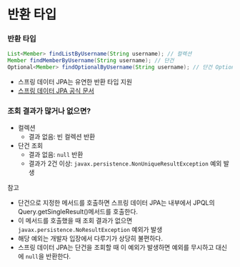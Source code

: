# 반환 타입

### 반환 타입 

```java
List<Member> findListByUsername(String username); // 컬렉션
Member findMemberByUsername(String username); // 단건
Optional<Member> findOptionalByUsername(String username); // 단건 Optional
```
- 스프링 데이터 JPA는 유연한 반환 타입 지원
- [스프링 데이터 JPA 공식 문서](https://docs.spring.io/spring-data/jpa/docs/current/reference/html/#repository-query-return-types)

### 조회 결과가 많거나 없으면?

- 컬렉션
  - 결과 없음: 빈 컬렉션 반환
- 단건 조회
  - 결과 없음: `null` 반환
  - 결과가 2건 이상: `javax.persistence.NonUniqueResultException` 예외 발생


참고
- 단건으로 지정한 메서드를 호출하면 스프링 데이터 JPA는 내부에서 JPQL의 Query.getSingleResult()메서드를 호출한다. 
- 이 메서드를 호출했을 때 조회 결과가 없으면 `javax.persistence.NoResultException` 예외가 발생 
- 해당 예외는 개발자 입장에서 다루기가 상당히 불편하다. 
- 스프링 데이터 JPA는 단건을 조회할 때 이 예외가 발생하면 예외를 무시하고 대신에 `null`을 반환한다.
